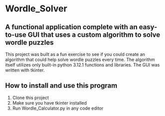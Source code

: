 # Wordle_Solver

## A functional application complete with an easy-to-use GUI that uses a custom algorithm to solve wordle puzzles

This project was built as a fun exercise to see if you could create an algorithm that could help solve wordle puzzles every time. The algorithm itself utilizes only built-in python 3.12.1 functions and libraries. The GUI was written with tkinter.

## How to install and use this program

1. Clone this project
2. Make sure you have tkinter installed
3. Run Wordle_Calculator.py in any code editor
